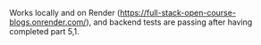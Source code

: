 Works locally and on Render (https://full-stack-open-course-blogs.onrender.com/), and backend tests are passing after having completed part 5,1.
